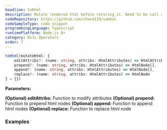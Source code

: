 ```yaml
---
headline: toHtml
description: Mutate rendered html before returing it. Need to be call after rendering
codeRepository: https://github.com/chen4119/sambal
codeSampleType: code snippet
programmingLanguage: Typescript
runtimePlatform: Node.js 8+
category: RxJs Operators
order: 7
---
```


```ts
toHtml(mutateHtml: {
    editAttribs?: (name: string, attribs: HtmlAttributes) => HtmlAttributes,
    prepend?: (name: string, attribs: HtmlAttributes) => HtmlNode[],
    append?: (name: string, attribs: HtmlAttributes) => HtmlNode[],
    replace?: (name: string, attribs: HtmlAttributes) => HtmlNode
} = {})
```

__Parameters:__

<span class="text-primary">__(Optional) editAttribs:__</span> Function to modify attributes
<span class="text-primary">__(Optional) prepend:__</span> Function to prepend html nodes
<span class="text-primary">__(Optional) append:__</span> Function to append html nodes
<span class="text-primary">__(Optional) replace:__</span> Function to replace html node

### __Examples__